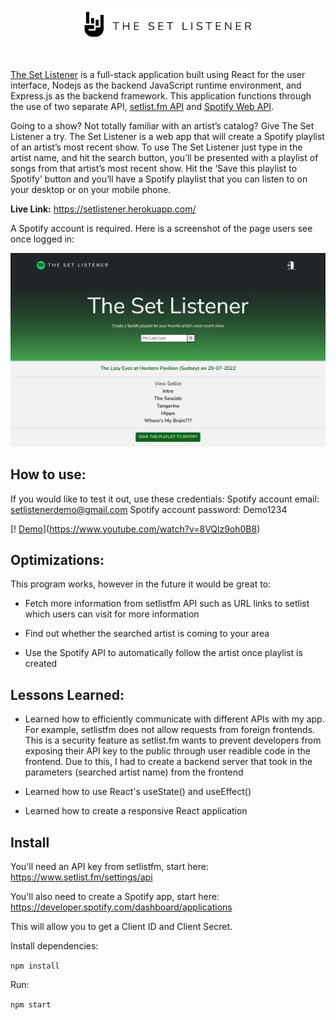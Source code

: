 <br>

<p align="center">
     <img src="./client/public/logo.png" width="55%" height="55%">
</p>

<br>


[The Set Listener](https://setlistener.herokuapp.com/) is a full-stack application built using React for the user interface, Nodejs as the backend JavaScript runtime environment, and Express.js as the backend framework. This application functions through the use of two separate API, [setlist.fm API](https://api.setlist.fm/docs/1.0/index.html) and [Spotify Web API](https://github.com/thelinmichael/spotify-web-api-node). 

Going to a show? Not totally familiar with an artist’s catalog? Give The Set Listener a try. The Set Listener is a web app that will create a Spotify playlist of an artist’s most recent show. To use The Set Listener just type in the artist name, and hit the search button, you’ll be presented with a playlist of songs from that artist’s most recent show.  Hit the ‘Save this playlist to Spotify’ button and you’ll have a Spotify playlist that you can listen to on your desktop or on your mobile phone.

**Live Link:** https://setlistener.herokuapp.com/

A Spotify account is required. Here is a screenshot of the page users see once logged in:
<p align="center">
     <img src="./client/public/screenshot.png">
</p>

## How to use:

If you would like to test it out, use these credentials:
Spotify account email: setlistenerdemo@gmail.com
Spotify account password: Demo1234

[! [Demo](https://j.gifs.com/k2LDnX.gif)](https://www.youtube.com/watch?v=8VQlz9oh0B8)

## Optimizations:

This program works, however in the future it would be great to:

- Fetch more information from setlistfm API such as URL links to setlist which users can visit for more information

- Find out whether the searched artist is coming to your area 

- Use the Spotify API to automatically follow the artist once playlist is created

## Lessons Learned:

- Learned how to efficiently communicate with different APIs with my app. For example, setlistfm does not allow requests from foreign frontends. This is a security feature as setlist.fm wants to prevent developers from exposing their API key to the public through user readible code in the frontend. Due to this, I had to create a backend server that took in the parameters (searched artist name) from the frontend

- Learned how to use React's useState() and useEffect()

- Learned how to create a responsive React application 

## Install

You'll need an API key from setlistfm, start here: https://www.setlist.fm/settings/api

You'll also need to create a Spotify app, start here: https://developer.spotify.com/dashboard/applications

This will allow you to get a Client ID and Client Secret. 

Install dependencies:

`npm install`

Run:

`npm start`